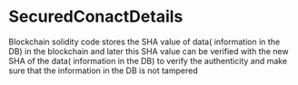 # SecuredConactDetails
Blockchain solidity code stores the SHA value of data( information in the DB) in the blockchain and later this SHA value can be verified with the new SHA of the data( information in the DB) to verify the authenticity and make sure that the information in the DB is not tampered 
